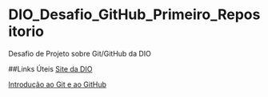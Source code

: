 # DIO_Desafio_GitHub_Primeiro_Repositorio
Desafio de Projeto sobre Git/GitHub da DIO

##Links Úteis
[Site da DIO](https://web.dio.me/play)

[Introdução ao Git e ao GitHub](https://web.dio.me/course/introducao-ao-git-e-ao-github/learning/75b9fe49-6ed4-4480-83a7-7e37fc356aa9)
